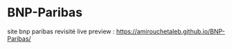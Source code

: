 # BNP-Paribas
site bnp paribas revisité
live preview : https://amirouchetaleb.github.io/BNP-Paribas/
